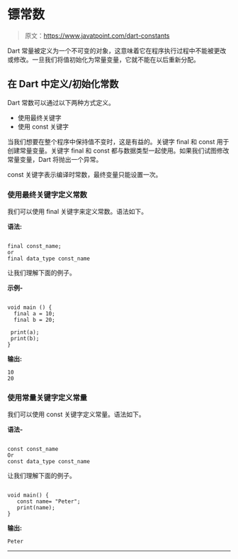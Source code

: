 # 镖常数

> 原文：<https://www.javatpoint.com/dart-constants>

Dart 常量被定义为一个不可变的对象，这意味着它在程序执行过程中不能被更改或修改。一旦我们将值初始化为常量变量，它就不能在以后重新分配。

## 在 Dart 中定义/初始化常数

Dart 常数可以通过以下两种方式定义。

*   使用最终关键字
*   使用 const 关键字

当我们想要在整个程序中保持值不变时，这是有益的。关键字 final 和 const 用于创建常量变量。关键字 final 和 const 都与数据类型一起使用。如果我们试图修改常量变量，Dart 将抛出一个异常。

const 关键字表示编译时常数，最终变量只能设置一次。

### 使用最终关键字定义常数

我们可以使用 final 关键字来定义常数。语法如下。

**语法:**

```

final const_name;
or 
final data_type const_name

```

让我们理解下面的例子。

**示例-**

```

void main () {
  final a = 10;
  final b = 20;

 print(a);
 print(b);
}

```

**输出:**

```
10
20

```

### 使用常量关键字定义常量

我们可以使用 const 关键字定义常量。语法如下。

**语法-**

```

const const_name
Or
const data_type const_name

```

让我们理解下面的例子。

```

void main() {
   const name= "Peter";
   print(name);
}

```

**输出:**

```
Peter

```

* * *